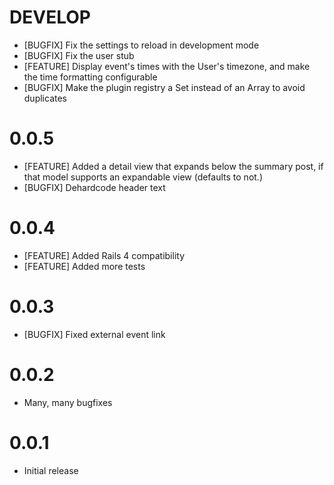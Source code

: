 # DEVELOP
  * [BUGFIX] Fix the settings to reload in development mode
  * [BUGFIX] Fix the user stub
  * [FEATURE] Display event's times with the User's timezone, and make the time formatting configurable
  * [BUGFIX] Make the plugin registry a Set instead of an Array to avoid duplicates

# 0.0.5
  * [FEATURE] Added a detail view that expands below the summary post, if that model supports an expandable view (defaults to not.)
  * [BUGFIX] Dehardcode header text

# 0.0.4
  * [FEATURE] Added Rails 4 compatibility
  * [FEATURE] Added more tests

# 0.0.3
  * [BUGFIX] Fixed external event link

# 0.0.2
  * Many, many bugfixes

# 0.0.1
  * Initial release
